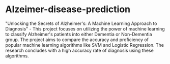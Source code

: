 # Alzeimer-disease-prediction
"Unlocking the Secrets of Alzheimer's: A Machine Learning Approach to Diagnosis" - This project focuses on utilizing the power of machine learning to classify Alzheimer's patients into either Dementia or Non-Dementia group. The project aims to compare the accuracy and proficiency of popular machine learning algorithms like SVM and Logistic Regression. The research concludes with a high accuracy rate of diagnosis using these algorithms.
